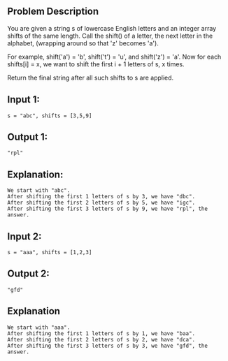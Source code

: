 ## Problem Description
You are given a string s of lowercase English letters and an integer array shifts of the same length.
Call the shift() of a letter, the next letter in the alphabet, (wrapping around so that 'z' becomes 'a').

For example, shift('a') = 'b', shift('t') = 'u', and shift('z') = 'a'.
Now for each shifts[i] = x, we want to shift the first i + 1 letters of s, x times.

Return the final string after all such shifts to s are applied.


## Input 1: 
    s = "abc", shifts = [3,5,9]
## Output 1: 
    "rpl"
## Explanation: 
    We start with "abc".
    After shifting the first 1 letters of s by 3, we have "dbc".
    After shifting the first 2 letters of s by 5, we have "igc".
    After shifting the first 3 letters of s by 9, we have "rpl", the answer.

## Input 2: 
    s = "aaa", shifts = [1,2,3]
## Output 2: 
    "gfd"
## Explanation
    We start with "aaa".
    After shifting the first 1 letters of s by 1, we have "baa".
    After shifting the first 2 letters of s by 2, we have "dca".
    After shifting the first 3 letters of s by 3, we have "gfd", the answer.
